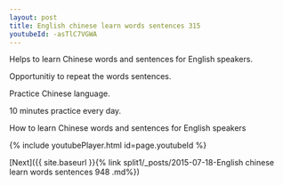 ```yaml
---
layout: post
title: English chinese learn words sentences 315 
youtubeId: -asTlC7VGWA
---
```

 
 
Helps to learn Chinese words and sentences for English speakers.

Opportunitiy to repeat the words sentences. 

Practice Chinese language. 
 
10 minutes practice every day. 
 
How to learn Chinese words and sentences for English speakers 
 
{% include youtubePlayer.html id=page.youtubeId %}
 
 
[Next]({{ site.baseurl }}{% link  split1/_posts/2015-07-18-English chinese learn words sentences 948 .md%})
 
